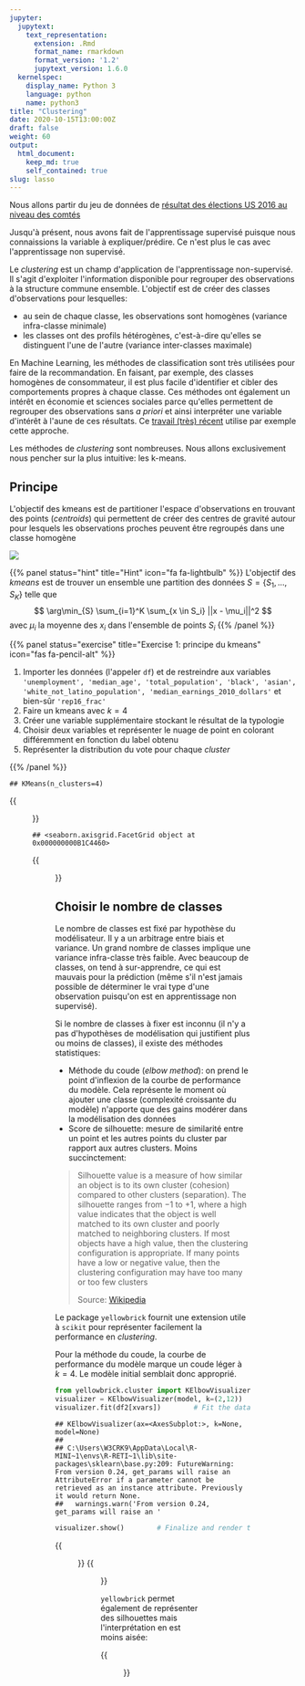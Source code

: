 ```yaml
---
jupyter:
  jupytext:
    text_representation:
      extension: .Rmd
      format_name: rmarkdown
      format_version: '1.2'
      jupytext_version: 1.6.0
  kernelspec:
    display_name: Python 3
    language: python
    name: python3
title: "Clustering"
date: 2020-10-15T13:00:00Z
draft: false
weight: 60
output: 
  html_document:
    keep_md: true
    self_contained: true
slug: lasso
---
```







Nous allons partir du jeu de données de [résultat des élections US 2016 au niveau des comtés](https://public.opendatasoft.com/explore/dataset/usa-2016-presidential-election-by-county/download/?format=geojson&timezone=Europe/Berlin&lang=fr)

Jusqu'à présent, nous avons fait de l'apprentissage supervisé puisque nous connaissions la variable à expliquer/prédire. Ce n'est plus le cas avec l'apprentissage non supervisé.

Le *clustering* est un champ d'application de l'apprentissage non-supervisé. Il s'agit d'exploiter l'information disponible pour regrouper des observations à la structure commune ensemble. L'objectif est de créer des classes d'observations pour lesquelles:

* au sein de chaque classe, les observations sont homogènes (variance infra-classe minimale)
* les classes ont des profils hétérogènes, c'est-à-dire qu'elles se distinguent l'une de l'autre (variance inter-classes maximale)

En Machine Learning, les méthodes de classification sont très utilisées pour
faire de la recommandation. En faisant, par exemple, des classes homogènes de 
consommateur, il est plus facile d'identifier et cibler des comportements 
propres à chaque classe. 
Ces méthodes ont également un intérêt en économie et sciences sociales parce qu'elles permettent
de regrouper des observations sans *a priori* et ainsi interpréter une variable
d'intérêt à l'aune de ces résultats. Ce [travail (très) récent](https://www.insee.fr/fr/statistiques/4925200)
utilise par exemple cette approche.


Les méthodes de *clustering* sont nombreuses.
Nous allons exclusivement nous pencher sur la plus intuitive: les k-means. 

## Principe

L'objectif des kmeans est de partitioner l'espace d'observations en trouvant des points (*centroids*) qui permettent de créer des centres de gravité autour pour lesquels les observations proches peuvent être regroupés dans une classe homogène

![](https://scikit-learn.org/stable/_images/sphx_glr_plot_kmeans_assumptions_001.png)

{{% panel status="hint" title="Hint" icon="fa fa-lightbulb" %}}
L'objectif des *kmeans* est de trouver un ensemble une partition des données $S=\{S_1,...,S_K\}$ telle que 
$$
\arg\min_{S} \sum_{i=1}^K \sum_{x \in S_i} ||x - \mu_i||^2
$$
avec $\mu_i$ la moyenne des $x_i$ dans l'ensemble de points $S_i$
{{% /panel %}}





{{% panel status="exercise" title="Exercise 1: principe du kmeans" icon="fas fa-pencil-alt" %}}
1. Importer les données (l'appeler `df`) et de restreindre aux variables `'unemployment', 'median_age', 'total_population', 'black', 'asian', 'white_not_latino_population', 'median_earnings_2010_dollars'` et bien-sûr  `'rep16_frac'`
2. Faire un kmeans avec $k=4$
3. Créer une variable supplémentaire stockant le résultat de la typologie
4. Choisir deux variables et représenter le nuage de point en colorant différemment
en fonction du label obtenu
5. Représenter la distribution du vote pour chaque *cluster*

{{% /panel %}}





```
## KMeans(n_clusters=4)
```




{{<figure src="unnamed-chunk-4-1.png" >}}





```
## <seaborn.axisgrid.FacetGrid object at 0x000000000B1C4460>
```

{{<figure src="unnamed-chunk-6-1.png" >}}


## Choisir le nombre de classes

Le nombre de classes est fixé par hypothèse du modélisateur. Il y a un arbitrage
entre biais et variance. Un grand nombre de classes implique une variance
infra-classe très faible. Avec beaucoup de classes, on tend à sur-apprendre, ce
qui est mauvais pour la prédiction (même s'il n'est jamais possible de déterminer
le vrai type d'une observation puisqu'on est en apprentissage non supervisé). 

Si le nombre de classes à fixer est inconnu (il n'y a pas d'hypothèses de
modélisation qui justifient plus ou moins de classes), il existe des méthodes
statistiques:

* Méthode du coude (*elbow method*): on prend le point d'inflexion de la courbe
de performance du modèle. Cela représente le moment où ajouter une classe
(complexité croissante du modèle) n'apporte que des gains modérer dans la 
modélisation des données
* Score de silhouette: mesure de similarité entre un point et les autres points
du cluster par rapport aux autres clusters. Moins succinctement:

> Silhouette value is a measure of how similar an object is to its own cluster
> (cohesion) compared to other clusters (separation). The silhouette ranges
> from −1 to +1, where a high value indicates that the object is
> well matched to its own cluster and poorly matched to neighboring
> clusters. If most objects have a high value, then the clustering
> configuration is appropriate. If many points have a low or negative
> value, then the clustering configuration may have too many or too few clusters
> 
> Source: [Wikipedia](https://en.wikipedia.org/wiki/Silhouette_(clustering))

Le package `yellowbrick` fournit une extension utile à `scikit` pour représenter
facilement la performance en *clustering*.

Pour la méthode du coude, la courbe
de performance du modèle marque un coude léger à $k=4$. Le modèle initial
semblait donc approprié.


```python
from yellowbrick.cluster import KElbowVisualizer
visualizer = KElbowVisualizer(model, k=(2,12))
visualizer.fit(df2[xvars])        # Fit the data to the visualizer
```

```
## KElbowVisualizer(ax=<AxesSubplot:>, k=None, model=None)
## 
## C:\Users\W3CRK9\AppData\Local\R-MINI~1\envs\R-RETI~1\lib\site-packages\sklearn\base.py:209: FutureWarning: From version 0.24, get_params will raise an AttributeError if a parameter cannot be retrieved as an instance attribute. Previously it would return None.
##   warnings.warn('From version 0.24, get_params will raise an '
```

```python
visualizer.show()        # Finalize and render the figure
```

{{<figure src="elbow-1.png" >}}
{{<figure src="elbow-2.png" >}}

`yellowbrick` permet également de représenter des silhouettes mais 
l'interprétation en est moins aisée:
  


{{<figure src="unnamed-chunk-7-1.png" >}}
